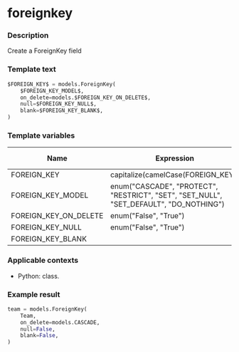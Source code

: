# foreignkey

### Description
Create a ForeignKey field

### Template text
```python
$FOREIGN_KEY$ = models.ForeignKey(
    $FOREIGN_KEY_MODEL$, 
    on_delete=models.$FOREIGN_KEY_ON_DELETE$,
    null=$FOREIGN_KEY_NULL$, 
    blank=$FOREIGN_KEY_BLANK$,
)
```

### Template variables
| Name          | Expression | Default value | Skip if defined |
|---------------|------------|---------------|-----------------|
| FOREIGN_KEY | capitalize(camelCase(FOREIGN_KEY)) |  | - [ ] |
| FOREIGN_KEY_MODEL | enum("CASCADE", "PROTECT", "RESTRICT", "SET", "SET_NULL", "SET_DEFAULT", "DO_NOTHING") | "CASCADE" | - [ ] |
| FOREIGN_KEY_ON_DELETE | enum("False", "True") |  | - [ ] |
| FOREIGN_KEY_NULL | enum("False", "True") |  | - [ ] |
| FOREIGN_KEY_BLANK |  |  | - [ ] |

### Applicable contexts
- Python: class.

### Example result
```python
team = models.ForeignKey(
    Team,
    on_delete=models.CASCADE,
    null=False,
    blank=False,
)
```
